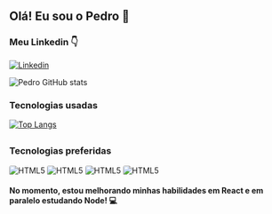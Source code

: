 ## Olá! Eu sou o Pedro 👋

### Meu Linkedin 👇
[![Linkedin](https://img.shields.io/badge/LinkedIn-0077B5?style=for-the-badge&logo=linkedin&logoColor=white)](https://www.linkedin.com/in/pedro-souza-b74236213/)


![Pedro GitHub stats](https://github-readme-stats.vercel.app/api?username=pedrosouz6&show_icons=true&theme=dracula)

### Tecnologias usadas
[![Top Langs](https://github-readme-stats.vercel.app/api/top-langs/?username=pedrosouz6&layout=compact)](https://github.com/pedrosouz6/github-readme-stats)

##

### Tecnologias preferidas
<div style="display: inline-block">
    <img src="https://img.shields.io/badge/HTML5-E34F26?style=for-the-badge&logo=html5&logoColor=white" alt="HTML5" style="border-radius: 3px" />
    <img src="https://img.shields.io/badge/CSS3-1572B6?style=for-the-badge&logo=css3&logoColor=white" alt="HTML5" style="border-radius: 3px" />
    <img src="https://img.shields.io/badge/JavaScript-F7DF1E?style=for-the-badge&logo=javascript&logoColor=black" alt="HTML5" style="border-radius: 3px" />
    <img src="https://img.shields.io/badge/React-20232A?style=for-the-badge&logo=react&logoColor=61DAFB" alt="HTML5" style="border-radius: 3px" />
</div>

<br>

#### No momento, estou melhorando minhas habilidades em React e em paralelo estudando Node! 💻 
